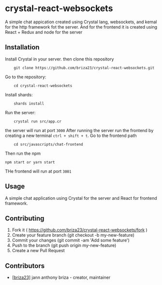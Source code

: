 # crystal-react-websockets

A simple chat appication created using Crystal lang, websockets, and kemal for the http framework fot the server. And for the frontend it is created using React + Redux and node for the server

## Installation
Install Crystal in your server. then
clone this repository
```
    git clone https://github.com/briza23/crystal-react-websockets.git
```
Go to the repository:
```
    cd crystal-react-websockets
```
Install shards:
```
    shards install
```
Run the server:
```
    crystal run src/app.cr
```
the server will run at port `3000`
After running the server run the frontend by creating a new terminal `ctrl + shift + t`.
Go to the frontend path
```
    cd src/javascripts/chat-frontend
```
Then run the npm
```
npm start or yarn start
```
THe frontend will run at port `3001`
## Usage

A simple chat application using Crystal for the server and React for frontend framework.

## Contributing

1. Fork it ( https://github.com/briza23/crystal-react-websockets/fork )
2. Create your feature branch (git checkout -b my-new-feature)
3. Commit your changes (git commit -am 'Add some feature')
4. Push to the branch (git push origin my-new-feature)
5. Create a new Pull Request

## Contributors

- [[briza23]](https://github.com/[briza23]) jann anthony briza - creator, maintainer
